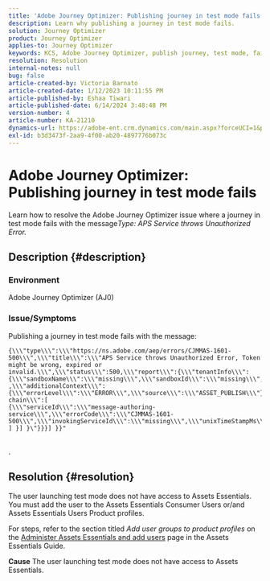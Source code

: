 ```yaml
---
title: 'Adobe Journey Optimizer: Publishing journey in test mode fails'
description: Learn why publishing a journey in test mode fails.
solution: Journey Optimizer
product: Journey Optimizer
applies-to: Journey Optimizer
keywords: KCS, Adobe Journey Optimizer, publish journey, test mode, fails, AJO
resolution: Resolution
internal-notes: null
bug: false
article-created-by: Victoria Barnato
article-created-date: 1/12/2023 10:11:55 PM
article-published-by: Eshaa Tiwari
article-published-date: 6/14/2024 3:48:48 PM
version-number: 4
article-number: KA-21210
dynamics-url: https://adobe-ent.crm.dynamics.com/main.aspx?forceUCI=1&pagetype=entityrecord&etn=knowledgearticle&id=da48411e-c692-ed11-aad1-6045bd006d92
exl-id: b3d3473f-2aa9-4f00-ab20-4897776b073c
---
```

# Adobe Journey Optimizer: Publishing journey in test mode fails


Learn how to resolve the Adobe Journey Optimizer issue where a journey in test mode fails with the message*Type: APS Service throws Unauthorized Error.*

## Description {#description}


### Environment

Adobe Journey Optimizer (AJ0)

### <b>Issue/Symptoms</b>

Publishing a journey in test mode fails with the message:


```
{\\\"type\\\":\\\"https://ns.adobe.com/aep/errors/CJMMAS-1601-500\\\",\\\"title\\\":\\\"APS Service throws Unauthorized Error, Token might be wrong, expired or invalid.\\\",\\\"status\\\":500,\\\"report\\\":{\\\"tenantInfo\\\":
{\\\"sandboxName\\\":\\\"missing\\\",\\\"sandboxId\\\":\\\"missing\\\",\\\"imsOrgId\\\":\\\"missing\\\"}
,\\\"additionalContext\\\":{\\\"errorLevel\\\":\\\"ERROR\\\",\\\"source\\\":\\\"ASSET_PUBLISH\\\"}},\\\"error-chain\\\":[ 
{\\\"serviceId\\\":\\\"message-authoring-service\\\",\\\"errorCode\\\":\\\"CJMMAS-1601-500\\\",\\\"invokingServiceId\\\":\\\"missing\\\",\\\"unixTimeStampMs\\\":«REDACTED»}
] }] }\"}}}] }}"
```

<br>.

## Resolution {#resolution}


The user launching test mode does not have access to Assets Essentials. You must add the user to the Assets Essentials Consumer Users or/and Assets Essentials Users Product profiles.

For steps, refer to the section titled *Add user groups to product profiles* on the [Administer Assets Essentials and add users](https://experienceleague.adobe.com/docs/experience-manager-assets-essentials/help/get-started-admins/deploy-administer.html?lang=en#add-users-to-product-profiles) page in the Assets Essentials Guide.

<b>Cause</b>
The user launching test mode does not have access to Assets Essentials.
